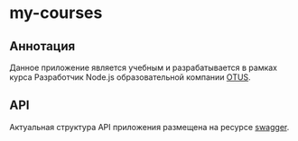 # my-courses 
## Аннотация
Данное приложение является учебным и разрабатывается в рамках курса Разработчик Node.js образовательной компании [OTUS](https://otus.ru/).
## API
Актуальная структура API приложения размещена на ресурсе [swagger](https://app.swaggerhub.com/apis/Kiselb/my-courses/1.0.0#/).
